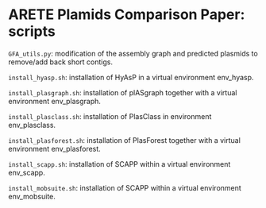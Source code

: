 # ARETE Plamids Comparison Paper: scripts

`GFA_utils.py`: modification of the assembly graph and predicted plasmids to remove/add back short contigs.  


`install_hyasp.sh`: installation of HyAsP in a virtual environment env_hyasp.  

`install_plasgraph.sh`: installation of plASgraph together with a virtual environment env_plasgraph.  

`install_plasclass.sh`: installation of PlasClass in environment env_plasclass.

`install_plasforest.sh`: installation of PlasForest together with a virtual environment env_plasforest.  

`install_scapp.sh`: installation of SCAPP within a virtual environment env_scapp. 

`install_mobsuite.sh`: installation of SCAPP within a virtual environment env_mobsuite.
